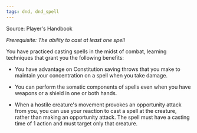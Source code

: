 ```yaml
---
tags: dnd, dnd_spell
---
```

Source: Player's Handbook

_Prerequisite: The ability to cast at least one spell_

You have practiced casting spells in the midst of combat, learning techniques that grant you the following benefits:

-   You have advantage on Constitution saving throws that you make to maintain your concentration on a spell when you take damage.

-   You can perform the somatic components of spells even when you have weapons or a shield in one or both hands.

-   When a hostile creature's movement provokes an opportunity attack from you, you can use your reaction to cast a spell at the creature, rather than making an opportunity attack. The spell must have a casting time of 1 action and must target only that creature.